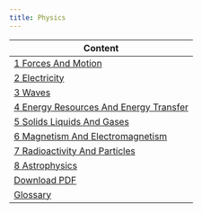 ```yaml
---
title: Physics
---
```

| Content |
| ---- |
| [1 Forces And Motion](1-forces-and-motion) |
| [2 Electricity](2-electricity) |
| [3 Waves](3-waves) |
| [4 Energy Resources And Energy Transfer](4-energy-resources-and-energy-transfer) |
| [5 Solids Liquids And Gases](5-solids-liquids-and-gases) |
| [6 Magnetism And Electromagnetism](6-magnetism-and-electromagnetism) |
| [7 Radioactivity And Particles](7-radioactivity-and-particles) |
| [8 Astrophysics](8-astrophysics) |
| [Download PDF](download-pdf) |
| [Glossary](./glossary/) |
